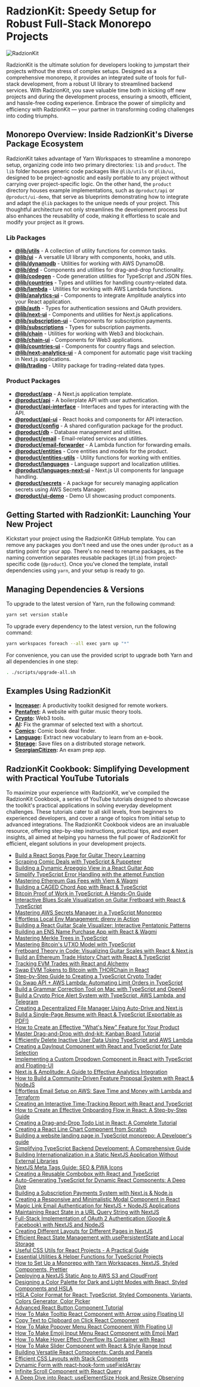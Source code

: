 # RadzionKit: Speedy Setup for Robust Full-Stack Monorepo Projects

![RadzionKit](https://kit.radzion.com/images/banner-2x.png)

RadzionKit is the ultimate solution for developers looking to jumpstart their projects without the stress of complex setups. Designed as a comprehensive monorepo, it provides an integrated suite of tools for full-stack development, from a robust UI library to streamlined backend services. With RadzionKit, you save valuable time both in kicking off new projects and during the development process, ensuring a smooth, efficient, and hassle-free coding experience. Embrace the power of simplicity and efficiency with RadzionKit — your partner in transforming coding challenges into coding triumphs.

## Monorepo Overview: Inside RadzionKit's Diverse Package Ecosystem

RadzionKit takes advantage of Yarn Workspaces to streamline a monorepo setup, organizing code into two primary directories: `lib` and `product`. The `lib` folder houses generic code packages like `@lib/utils` or `@lib/ui`, designed to be project-agnostic and easily portable to any project without carrying over project-specific logic. On the other hand, the `product` directory houses example implementations, such as `@product/api` or `@product/ui-demo`, that serve as blueprints demonstrating how to integrate and adapt the `@lib` packages to the unique needs of your project. This thoughtful architecture not only streamlines the development process but also enhances the reusability of code, making it effortless to scale and modify your project as it grows.

### Lib Packages

* [**@lib/utils**](lib/utils/README.md) - A collection of utility functions for common tasks.
* [**@lib/ui**](lib/ui/README.md) - A versatile UI library with components, hooks, and utils.
* [**@lib/dynamodb**](lib/dynamodb/README.md) - Utilities for working with AWS DynamoDB.
* [**@lib/dnd**](lib/dnd/README.md) - Components and utilities for drag-and-drop functionality.
* [**@lib/codegen**](lib/codegen/README.md) - Code generation utilities for TypeScript and JSON files.
* [**@lib/countries**](lib/countries/README.md) - Types and utilities for handling country-related data.
* [**@lib/lambda**](lib/lambda/README.md) - Utilities for working with AWS Lambda functions.
* [**@lib/analytics-ui**](lib/analytics-ui/README.md) - Components to integrate Amplitude analytics into your React application.
* [**@lib/auth**](lib/auth/README.md) - Types for authentication sessions and OAuth providers.
* [**@lib/next-ui**](lib/next-ui/README.md) - Components and utilities for Next.js applications.
* [**@lib/subscription-ui**](lib/subscription-ui/README.md) - Components for subscription payments.
* [**@lib/subscriptions**](lib/subscriptions/README.md) - Types for subscription payments.
* [**@lib/chain**](lib/chain/README.md) - Utilities for working with Web3 and blockchain.
* [**@lib/chain-ui**](lib/chain-ui/README.md) - Components for Web3 applications.
* [**@lib/countries-ui**](lib/countries-ui/README.md) - Components for country flags and selection.
* [**@lib/next-analytics-ui**](lib/next-analytics-ui/README.md) - A component for automatic page visit tracking in Next.js applications.
* [**@lib/trading**](lib/trading/README.md) - Utility package for trading-related data types.

### Product Packages

* [**@product/app**](product/app/README.md) - A Next.js application template.
* [**@product/api**](product/api/README.md) - A boilerplate API with user authentication.
* [**@product/api-interface**](product/api-interface/README.md) - Interfaces and types for interacting with the API.
* [**@product/api-ui**](product/api-ui/README.md) - React hooks and components for API interaction.
* [**@product/config**](product/config/README.md) - A shared configuration package for the product.
* [**@product/db**](product/db/README.md) - Database management and utilities.
* [**@product/email**](product/email/README.md) - Email-related services and utilities.
* [**@product/email-forwarder**](product/email-forwarder/README.md) - A Lambda function for forwarding emails.
* [**@product/entities**](product/entities/README.md) - Core entities and models for the product.
* [**@product/entities-utils**](product/entities-utils/README.md) - Utility functions for working with entities.
* [**@product/languages**](product/languages/README.md) - Language support and localization utilities.
* [**@product/languages-next-ui**](product/languages-next-ui/README.md) - Next.js UI components for language handling.
* [**@product/secrets**](product/secrets/README.md) - A package for securely managing application secrets using AWS Secrets Manager.
* [**@product/ui-demo**](product/ui-demo/README.md) - Demo UI showcasing product components.

## Getting Started with RadzionKit: Launching Your New Project

Kickstart your project using the RadzionKit GitHub template. You can remove any packages you don't need and use the ones under `@product` as a starting point for your app. There's no need to rename packages, as the naming convention separates reusable packages (`@lib`) from project-specific code (`@product`). Once you've cloned the template, install dependencies using `yarn`, and your setup is ready to go.

## Managing Dependencies & Versions

To upgrade to the latest version of Yarn, run the following command:

```bash
yarn set version stable
```

To upgrade every dependency to the latest version, run the following command:

```bash
yarn workspaces foreach --all exec yarn up "*"
```

For convenience, you can use the provided script to upgrade both Yarn and all dependencies in one step:

```bash
. ./scripts/upgrade-all.sh
```

## Examples Using RadzionKit

- **[Increaser](https://github.com/radzionc/increaser):** A productivity toolkit designed for remote workers.
- **[Pentafret](https://github.com/radzionc/guitar):** A website with guitar music theory tools.
- **[Crypto](https://github.com/radzionc/crypto):** Web3 tools.
- **[AI](https://github.com/radzionc/ai):** Fix the grammar of selected text with a shortcut.
- **[Comics](https://github.com/radzionc/comics):** Comic book deal finder.
- **[Language](https://github.com/radzionc/language):** Extract new vocabulary to learn from an e-book.
- **[Storage](https://github.com/radzionc/auto-drive):** Save files on a distributed storage network.
- **[GeorgianCitizen](https://github.com/radzionc/georgian):** An exam prep app.

## RadzionKit Cookbook: Simplifying Development with Practical YouTube Tutorials

To maximize your experience with RadzionKit, we've compiled the RadzionKit Cookbook, a series of YouTube tutorials designed to showcase the toolkit's practical applications in solving everyday development challenges. These tutorials cater to all skill levels, from beginners to experienced developers, and cover a range of topics from initial setup to advanced integrations. The RadzionKit Cookbook videos are an invaluable resource, offering step-by-step instructions, practical tips, and expert insights, all aimed at helping you harness the full power of RadzionKit for efficient, elegant solutions in your development projects.

* [Build a React Songs Page for Guitar Theory Learning](https://youtu.be/Bf3XjBbm4_M)
* [Scraping Comic Deals with TypeScript & Puppeteer](https://youtu.be/kyYHng0Pjy0)
* [Building a Dynamic Arpeggio View in a React Guitar App](https://youtu.be/MZejUV0iSKg)
* [Simplify TypeScript Error Handling with the attempt Function](https://youtu.be/w4r3xha5w1c)
* [Mastering Ethereum Gas Fees with Viem & Wagmi](https://youtu.be/ODaJxbLD8JA)
* [Building a CAGED Chord App with React & TypeScript](https://youtu.be/mY2HstZeb6U)
* [Bitcoin Proof of Work in TypeScript: A Hands-On Guide](https://youtu.be/8sEgdwIFXWA)
* [Interactive Blues Scale Visualization on Guitar Fretboard with React & TypeScript](https://youtu.be/3NUnnP6GLZ0)
* [Mastering AWS Secrets Manager in a TypeScript Monorepo](https://youtu.be/I5wOfGrxZWc)
* [Effortless Local Env Management: direnv in Action](https://youtu.be/dV3CtCGaHFU)
* [Building a React Guitar Scale Visualizer: Interactive Pentatonic Patterns](https://youtu.be/4jtm2Lm4EVA)
* [Building an ENS Name Purchase App with React & Wagmi](https://youtu.be/lP0B7TkZX0Y)
* [Mastering Merkle Trees in TypeScript](https://youtu.be/NfxngwPBhz0)
* [Mastering Bitcoin's UTXO Model with TypeScript](https://youtu.be/ocOq7n4oRVcs)
* [Fretboard Theory in Code: Visualizing Guitar Scales with React & Next.js](https://youtu.be/Zox_7loIJsk)
* [Build an Ethereum Trade History Chart with React & TypeScript](https://youtu.be/HSHv2ajOxnc)
* [Tracking EVM Trades with React and Alchemy](https://youtu.be/L0HCDNCuoF8)
* [Swap EVM Tokens to Bitcoin with THORChain in React](https://youtu.be/m91CLBMchTE)
* [Step-by-Step Guide to Creating a TypeScript Crypto Trader](https://youtu.be/-yhW9d0qxG4)
* [0x Swap API + AWS Lambda: Automating Limit Orders in TypeScript](https://youtu.be/Pl_YqcKeUPc)
* [Build a Grammar Correction Tool on Mac with TypeScript and OpenAI](https://youtu.be/iKfjkjg4c7E)
* [Build a Crypto Price Alert System with TypeScript, AWS Lambda, and Telegram](https://youtu.be/qtmcExYyW48)
* [Creating a Decentralized File Manager Using Auto-Drive and Next.js](https://youtu.be/OinVy0VxhGg)
* [Build a Single-Page Resume with React & TypeScript (Exportable as PDF!)](https://youtu.be/Ujb6Nix1l2g)
* [How to Create an Effective "What's New" Feature for Your Product](https://youtu.be/r2toBBz8t_w)
* [Master Drag-and-Drop with dnd-kit: Kanban Board Tutorial](https://youtu.be/GEaRjSpgycg)
* [Efficiently Delete Inactive User Data Using TypeScript and AWS Lambda](https://youtu.be/hDpjM87x6kE)
* [Creating a DayInput Component with React and TypeScript for Date Selection](https://youtu.be/wXEBxu94t58)
* [Implementing a Custom Dropdown Component in React with TypeScript and Floating-UI](https://youtu.be/qhdqL_2JB7g)
* [Next.js & Amplitude: A Guide to Effective Analytics Integration](https://youtu.be/_XBk-OZR0qg)
* [How to Build a Community-Driven Feature Proposal System with React & NodeJS](https://youtu.be/PXad8WzI0L0)
* [Effortless Email Setup on AWS: Save Time and Money with Lambda and Terraform](https://youtu.be/jgFdZ2kBu0w)
* [Creating an Interactive Time-Tracking Report with React and TypeScript](https://youtu.be/gMZPIyhdQLI)
* [How to Create an Effective Onboarding Flow in React: A Step-by-Step Guide](https://youtu.be/G8U0qAc2MZE)
* [Creating a Drag-and-Drop Todo List in React: A Complete Tutorial](https://youtu.be/GicEFePmO4U)
* [Creating a React Line Chart Component from Scratch](https://youtu.be/8gJ5g0OW6qY)
* [Building a website landing page in TypeScript monorepo: A Developer's guide](https://youtu.be/_v63kPS9-s4)
* [Simplifying TypeScript Backend Development: A Comprehensive Guide](https://youtu.be/BDGR2ji5DWg)
* [Building Internationalization in a Static NextJS Application Without External Libraries](https://youtu.be/V2FgF1AekUQ)
* [NextJS Meta Tags Guide: SEO & PWA Icons](https://youtu.be/uqI6BwnIs8I)
* [Creating a Reusable Combobox with React and TypeScript](https://youtu.be/0Ok3SD4hT-Y)
* [Auto-Generating TypeScript for Dynamic React Components: A Deep Dive](https://youtu.be/_z_kAB5LRgM)
* [Building a Subscription Payments System with Next.js & Node.js](https://youtu.be/ghTNoWkkf-0)
* [Creating a Responsive and Minimalistic Modal Component in React](https://youtu.be/Sp-KmZfUWn8)
* [Magic Link Email Authentication for NextJS + NodeJS Applications](https://youtu.be/b_BZKpeLxO0)
* [Maintaining React State in a URL Query String with NextJS](https://youtu.be/fLx-JvNa450)
* [Full-Stack Implementation of OAuth 2 Authentication (Google & Facebook) with NextJS and NodeJS](https://youtu.be/ysj0XNAolEc)
* [Creating Different Layouts for Different Pages in NextJS](https://youtu.be/hrSBxLlZsCc)
* [Efficient React State Management with usePersistentState and Local Storage](https://youtu.be/_90rzlGy0SM)
* [Useful CSS Utils for React Projects - A Practical Guide](https://youtu.be/wBpoknNn6II)
* [Essential Utilities & Helper Functions for TypeScript Projects](https://youtu.be/bWLeNhFaGRg)
* [How to Set Up a Monorepo with Yarn Workspaces, NextJS, Styled Components, Prettier](https://youtu.be/T6pWiEHVhBE)
* [Deploying a NextJS Static App to AWS S3 and CloudFront](https://youtu.be/ekvQBFsCOnU)
* [Designing a Color Palette for Dark and Light Modes with React, Styled Components and HSLA](https://youtu.be/N5nsvOmSUrU)
* [HSLA Color Format for React: TypeScript, Styled Components, Variants, Colors Generator, Color Picker](https://youtu.be/f3_TYR-8Sd8)
* [Advanced React Button Component Tutorial](https://youtu.be/D2AmZCuk18Q)
* [How To Make Tooltip React Component with Arrow using Floating UI](https://youtu.be/gt-29kdEwtA)
* [Copy Text to Clipboard on Click React Component](https://youtu.be/sUKTden0DSI)
* [How To Make Popover Menu React Component With Floating UI](https://youtu.be/dW9nVeeVc20)
* [How To Make Emoji Input Menu React Component with Emoji Mart](https://youtu.be/sSGxGmUx00g)
* [How To Make Hover Effect Overflow Its Container with React](https://youtu.be/35XAA5Hgag0)
* [How To Make Slider Component with React & Style Range Input](https://youtu.be/HqfFtOh8_50)
* [Building Versatile React Components: Cards and Panels](https://youtu.be/cY-wADVIrRQ)
* [Efficient CSS Layouts with Stack Components](https://youtu.be/iVYo-gqyi90)
* [Dynamic Form with react-hook-form useFieldArray](https://youtu.be/QYVlkk6WMmc)
* [Infinite Scroll Component with React Query](https://youtu.be/mZfDvfs2GtI)
* [A Deep Dive into React: useElementSize Hook and Resize Observing](https://youtu.be/PQ7QKBz_zWE)